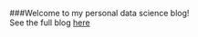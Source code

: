 ###Welcome to my personal data science blog!  
See the full blog [here](https://keith12345.github.io/)
